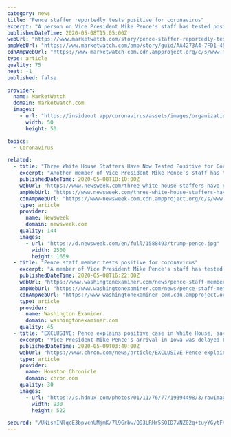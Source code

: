 ```yaml
---
category: news
title: "Pence staffer reportedly tests positive for coronavirus"
excerpt: "A person on Vice President Mike Pence's staff has tested positive for COVID-19, according to reports on Friday. The vice president's flight to Iowa"
publishedDateTime: 2020-05-08T15:05:00Z
webUrl: "https://www.marketwatch.com/story/pence-staffer-reportedly-tests-positive-for-coronavirus-2020-05-08"
ampWebUrl: "https://www.marketwatch.com/amp/story/guid/AA4273A4-7FD1-45BA-B5E0-0D75421D9223"
cdnAmpWebUrl: "https://www-marketwatch-com.cdn.ampproject.org/c/s/www.marketwatch.com/amp/story/guid/AA4273A4-7FD1-45BA-B5E0-0D75421D9223"
type: article
quality: 75
heat: -1
published: false

provider:
  name: MarketWatch
  domain: marketwatch.com
  images:
    - url: "https://insideout.app/coronavirus/assets/images/organizations/marketwatch.com-50x50.jpg"
      width: 50
      height: 50

topics:
  - Coronavirus

related:
  - title: "Three White House Staffers Have Now Tested Positive for Coronavirus, Including Trump's Valet, Two Pence Employees"
    excerpt: "Another member of Vice President Mike Pence's staff has tested positive for COVID-19, White House officials said Friday."
    publishedDateTime: 2020-05-08T18:10:00Z
    webUrl: "https://www.newsweek.com/three-white-house-staffers-have-now-tested-positive-coronavirus-including-trumps-valet-two-1502822"
    ampWebUrl: "https://www.newsweek.com/three-white-house-staffers-have-now-tested-positive-coronavirus-including-trumps-valet-two-1502822?amp=1"
    cdnAmpWebUrl: "https://www-newsweek-com.cdn.ampproject.org/c/s/www.newsweek.com/three-white-house-staffers-have-now-tested-positive-coronavirus-including-trumps-valet-two-1502822?amp=1"
    type: article
    provider:
      name: Newsweek
      domain: newsweek.com
    quality: 144
    images:
      - url: "https://d.newsweek.com/en/full/1588493/trump-pence.jpg"
        width: 2500
        height: 1659
  - title: "Pence staff member tests positive for coronavirus"
    excerpt: "A member of Vice President Mike Pence's staff has tested positive for the coronavirus. The staff member who tested positive was not traveling to Iowa with the vice president on Friday, according to a report from NBC News."
    publishedDateTime: 2020-05-08T16:22:00Z
    webUrl: "https://www.washingtonexaminer.com/news/pence-staff-member-tests-positive-for-coronavirus"
    ampWebUrl: "https://www.washingtonexaminer.com/news/pence-staff-member-tests-positive-for-coronavirus?_amp=true"
    cdnAmpWebUrl: "https://www-washingtonexaminer-com.cdn.ampproject.org/c/s/www.washingtonexaminer.com/news/pence-staff-member-tests-positive-for-coronavirus?_amp=true"
    type: article
    provider:
      name: Washington Examiner
      domain: washingtonexaminer.com
    quality: 45
  - title: "EXCLUSIVE: Pence explains positive case in White House, says Iowa a model for other states"
    excerpt: "Vice President Mike Pence's arrival in Iowa was delayed Friday because one of his aides tested positive for COVID-19."
    publishedDateTime: 2020-05-09T03:49:00Z
    webUrl: "https://www.chron.com/news/article/EXCLUSIVE-Pence-explains-positive-case-in-White-15258359.php"
    type: article
    provider:
      name: Houston Chronicle
      domain: chron.com
    quality: 30
    images:
      - url: "https://s.hdnux.com/photos/01/11/76/77/19394498/3/rawImage.jpg"
        width: 930
        height: 522

secured: "/UNisnINlqcE3bpvcnUMjmK/7l9Grbw/Q93LRHr5SQID7VNZ02q+tuyYGytFVE92CvRIhyVZA1oMJ9ha0nVRSE0dnt7ZOf111lo0R7S0KfIIZ+t76cd7usRUIZxJdjawXcLng2PZLH3HILrsRF+4MyHRkYGS1fhb+gKY4emZXG6KN0CP9FbmaXSaZPUsmMat80zMSqJ4bp4wk/HQ96l/D0CC3wPW+IP+6ekRjiWV947F0zGpkWA1XyfI7K0mED1id2Z0jbKYlwkFtj7sqdHLhR7PUJvXIoyjpNj6d5a4b3XWE3C1SQ+3rvrfulAcs+Z8PpR4gKpLJ6wukn0PfHyOQjrFCsxsXeco+h/Kh6wPXgwHEZXxjsjimkxURFqvfg2WZQOXGHWQ7SGn1qqMTcQ3lpPY8Eu0WWqvpwtg8UdK/EH1XG54Wt9wHGswSu/MtqK8GWOKuj+I3q+mvNchHLSqNeNmrKUrLAg356lxNAra7C8=;XruAsC6KTAEAyff6uLAfDA=="
---
```


